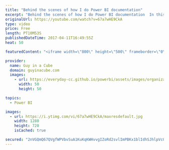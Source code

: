 ```yaml
---
title: "Behind the scenes of how I do Power BI documentation"
excerpt: "Behind the scenes of how I do Power BI documentation  In this video, I'm going to show you how I make documentation changes for Power BI. I'll use the video I did last week as the example in this video. We will make some updates to the Admin Role doc that is out in Power BI.  This process is the same"
originalUrl: https://youtube.com/watch?v=67a7wHE9CkA
type: video
price: Free
length: PT10M53S
publishedDateTime: 2017-04-11T16:49:55Z
heat: 50

featuredContent: "<iframe width=\"800\" height=\"500\" frameborder=\"0\" src=\"https://www.youtube.com/embed/67a7wHE9CkA\" allow=\"accelerometer; autoplay; encrypted-media; gyroscope; picture-in-picture\" allowfullscreen></iframe>"

provider:
  name: Guy in a Cube
  domain: guyinacube.com
  images:
    - url: https://everyday-cc.github.io/powerbi/assets/images/organizations/guyinacube.com-50x50.jpg
      width: 50
      height: 50

topics:
  - Power BI

images:
  - url: https://i.ytimg.com/vi/67a7wHE9CkA/maxresdefault.jpg
    width: 1280
    height: 720
    isCached: true

secured: "2nVGQmQ67QVgfWPVbvSuA1KuKqKWHvvgIZoRd2svlImPBKx1blIdhSJhlpVc0BsR+8vrR4ynz9B0liTlll9VyDDnwGsky5yO81IOQlY4Nj2pwZUH7TP9b6qrY14SgPIfZpjVJN8FBUTtK1ZkOfogov8ETcdPvOirTSHXOigUcEVRba33l10iYdNdmLK0dgYwiSLyTx0cClvMsg3ANfnxNIddBcFCJAlAn6ze7ePYBAA66lNKyL7Ku2xW68ZHIL93sbdxb9s/0Hvi1nQ8pJtu8SZfNZ6Pl7MAzUUlUoHc8TBWY4mp4U/qu0/NndPThbxeL1AC/PYNHJHn8GK56YWCkFhddsG9mNoUUKErCHgW27trUlfYfVrHx/FKCpjFF6yuRDvwmHTtWdjqY0Vs/ccnVX1ZpoH6a8/Kfd34/Z9talU=;mNt3SpgLQtLRJvEhrz4mKg=="
---
```


